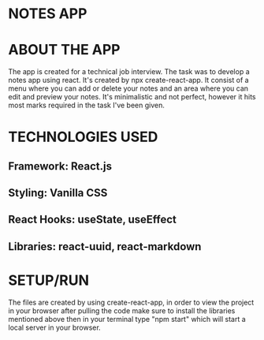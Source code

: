 # NOTES APP

# ABOUT THE APP

The app is created for a technical job interview. The task was to develop a notes app using react. It's created by npx create-react-app. It consist of a menu where you can add or delete your notes and an area where you can edit and preview your notes. It's minimalistic and not perfect, however it hits most marks required in the task I've been given. 

# TECHNOLOGIES USED

## Framework: React.js
## Styling: Vanilla CSS
## React Hooks: useState, useEffect
## Libraries: react-uuid, react-markdown

# SETUP/RUN

The files are created by using create-react-app, in order to view the project in your browser after pulling the code make sure to install the libraries mentioned above then in your terminal type "npm start" which will start a local server in your browser. 






